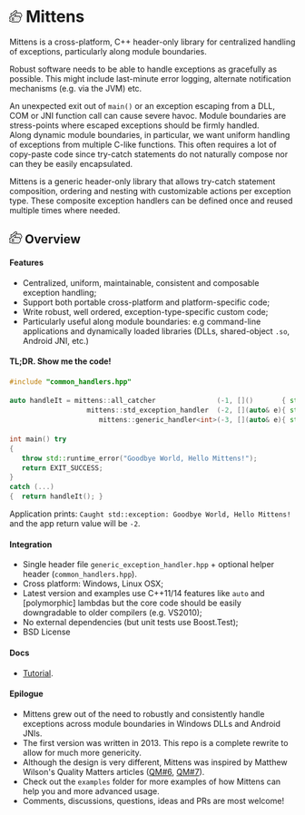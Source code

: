 ![icon](mittens_icon.png) Mittens 
=======

Mittens is a cross-platform, C++ header-only library for centralized handling of exceptions, particularly along module boundaries. 

Robust software needs to be able to handle exceptions as gracefully as possible. This might include last-minute error logging, alternate notification mechanisms (e.g. via the JVM) etc. 

An unexpected exit out of `main()` or an exception escaping from a DLL, COM or JNI function call can cause severe havoc. Module boundaries are stress-points where escaped exceptions should be firmly handled.  
Along dynamic module boundaries, in particular, we want uniform handling of exceptions from multiple C-like functions. This often requires a lot of copy-paste code since try-catch statements do not naturally compose nor can they be easily encapsulated.

Mittens is a generic header-only library that allows try-catch statement composition, ordering and nesting with customizable actions per exception type. These composite exception handlers can be defined once and reused multiple times where needed. 

![icon](mittens_icon.png) Overview
-----
#### Features
- Centralized, uniform, maintainable, consistent and composable exception handling;
- Support both portable cross-platform and platform-specific code;
- Write robust, well ordered, exception-type-specific custom code;
- Particularly useful along module boundaries: e.g command-line applications and dynamically loaded libraries (DLLs, shared-object `.so`, Android JNI, etc.) 

#### TL;DR. Show me the code!
```cpp
#include "common_handlers.hpp"

auto handleIt = mittens::all_catcher               (-1, []()       { std::cerr << "Caught exception of unknown type!"   << std::endl; }, 
                   mittens::std_exception_handler  (-2, [](auto& e){ std::cerr << "Caught std::exception: " << e.what() << std::endl; },
                      mittens::generic_handler<int>(-3, [](auto& e){ std::cerr << "Caught thrown `int` = " << e << std::endl; })));

int main() try
{
   throw std::runtime_error("Goodbye World, Hello Mittens!");
   return EXIT_SUCCESS;
}
catch (...) 
{  return handleIt(); }
```
Application prints: `Caught std::exception: Goodbye World, Hello Mittens!` and the app return value will be `-2`.

#### Integration
- Single header file `generic_exception_handler.hpp` + optional helper header (`common_handlers.hpp`).
- Cross platform: Windows, Linux OSX;
- Latest version and examples use C++11/14 features like `auto` and [polymorphic] lambdas but the core code should be easily downgradable to older compilers (e.g. VS2010);  
- No external dependencies (but unit tests use Boost.Test);
- BSD License 

#### Docs
 - [Tutorial](https://github.com/adishavit/mittens/wiki/Tutorial).

#### Epilogue
- Mittens grew out of the need to robustly and consistently handle exceptions across module boundaries in Windows DLLs and Android JNIs. 
- The first version was written in 2013. This repo is a complete rewrite to allow for much more genericity.
- Although the design is very different, Mittens was inspired by Matthew Wilson's Quality Matters articles ([QM#6](http://accu.org/index.php/journals/1706), [QM#7](http://accu.org/index.php/articles/1868)).  
- Check out the `examples` folder for more examples of how Mittens can help you and more advanced usage.
- Comments, discussions, questions, ideas and PRs are most welcome!



